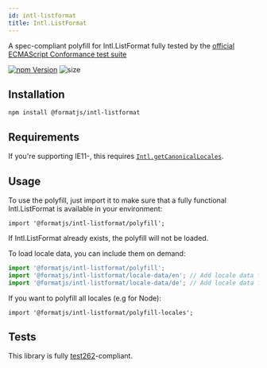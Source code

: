 ```yaml
---
id: intl-listformat
title: Intl.ListFormat
---
```


A spec-compliant polyfill for Intl.ListFormat fully tested by the [official ECMAScript Conformance test suite](https://github.com/tc39/test262)

[![npm Version](https://img.shields.io/npm/v/@formatjs/intl-listformat.svg?style=flat-square)](https://www.npmjs.org/package/@formatjs/intl-listformat) ![size](https://badgen.net/bundlephobia/minzip/@formatjs/intl-listformat)

## Installation

```
npm install @formatjs/intl-listformat
```

## Requirements

If you're supporting IE11-, this requires [`Intl.getCanonicalLocales`](intl-getcanonicallocales.md).

## Usage

To use the polyfill, just import it to make sure that a fully functional Intl.ListFormat is available in your environment:

```tsx
import '@formatjs/intl-listformat/polyfill';
```

If Intl.ListFormat already exists, the polyfill will not be loaded.

To load locale data, you can include them on demand:

```js
import '@formatjs/intl-listformat/polyfill';
import '@formatjs/intl-listformat/locale-data/en'; // Add locale data for en
import '@formatjs/intl-listformat/locale-data/de'; // Add locale data for de
```

If you want to polyfill all locales (e.g for Node):

```tsx
import '@formatjs/intl-listformat/polyfill-locales';
```

## Tests

This library is fully [test262](https://github.com/tc39/test262/tree/master/test/intl402/ListFormat)-compliant.
